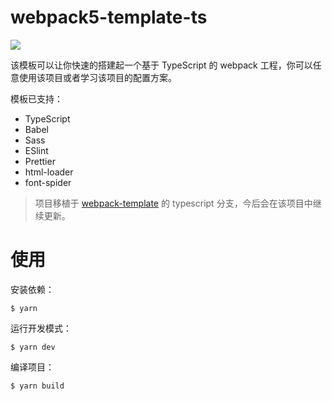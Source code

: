 # webpack5-template-ts

![](https://img.shields.io/badge/TPL-webpack5--template--ts-blue)

该模板可以让你快速的搭建起一个基于 TypeScript 的 webpack 工程，你可以任意使用该项目或者学习该项目的配置方案。

模板已支持：

- TypeScript
- Babel
- Sass
- ESlint
- Prettier
- html-loader
- font-spider

> 项目移植于 [webpack-template](https://github.com/EsunR/webpack-template) 的 typescript 分支，今后会在该项目中继续更新。

# 使用

安装依赖：

```shell
$ yarn
```

运行开发模式：

```shell
$ yarn dev
```

编译项目：

```shell
$ yarn build
```
